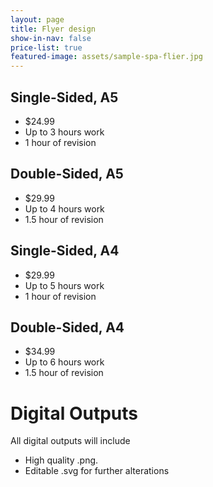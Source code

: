 ```yaml
---
layout: page
title: Flyer design
show-in-nav: false
price-list: true
featured-image: assets/sample-spa-flier.jpg
---
```


## Single-Sided, A5
- $24.99
- Up to 3 hours work
- 1 hour of revision

## Double-Sided, A5
- $29.99
- Up to 4 hours work
- 1.5 hour of revision

## Single-Sided, A4
- $29.99
- Up to 5 hours work
- 1 hour of revision

## Double-Sided, A4
- $34.99
- Up to 6 hours work
- 1.5 hour of revision

# Digital Outputs
All digital outputs will include

- High quality .png.
- Editable .svg for further alterations
